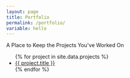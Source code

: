 ```yaml
---
layout: page
title: Portfolio
permalink: /portfolio/
variable: hello
---
```


A Place to Keep the Projects You've Worked On

<ul>
{% for project in site.data.projects %}
  <li>
    <a href="https://github.com/{{ member.github }}">
      {{ project.title }}
    </a>
  </li>
{% endfor %}
</ul>